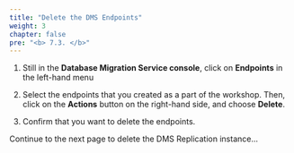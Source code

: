 ```yaml
---
title: "Delete the DMS Endpoints"
weight: 3
chapter: false
pre: "<b> 7.3. </b>"
---
```


1. Still in the **Database Migration Service console**, click on **Endpoints** in the left-hand menu

1. Select the endpoints that you created as a part of the workshop. Then, click on the **Actions** button on the right-hand side, and choose **Delete**.

1. Confirm that you want to delete the endpoints.

Continue to the next page to delete the DMS Replication instance...